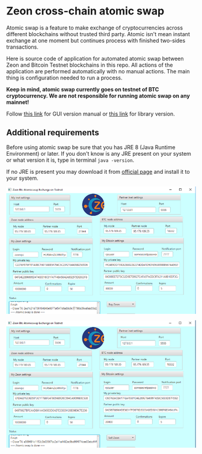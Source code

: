 # Zeon cross-chain atomic swap

Atomic swap is a feature to make exchange of cryptocurrencies across different 
blockchains without trusted third party. 
Atomic isn't mean instant exchange at one moment but continues process 
with finished two-sides transactions.

Here is source code of application for automated atomic swap between Zeon and Bitcoin Testnet blockchains in this repo. 
All actions of the application are performed automatically with no manual actions. 
The main thing is configuration needed to run a process.

**Keep in mind, atomic swap currently goes on testnet of BTC cryptocurrency. 
We are not responsible for running atomic swap on any mainnet!**


Follow [this link](GUI.md) for GUI version manual or [this link](Lib.md) for library version.

## Additional requirements

Before using atomic swap be sure that you has JRE 8 (Java Runtime Environment) or later. 
If you don't know is any JRE present on your system or what version it is, type in terminal `java -version`.

If no JRE is present you may download it from [official page](http://www.oracle.com/technetwork/java/javase/downloads/jre8-downloads-2133155.html) and install it to your system.


![Screenshot](screen1.png)  



![Screenshot](screen2.png) 


